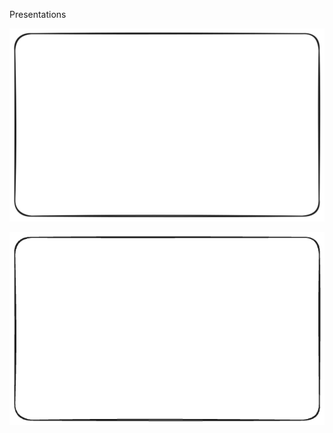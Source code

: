 Presentations

[![](box.excalidraw.svg)](https://excalidraw.com/#url=https://raw.githubusercontent.com/SoumayaMauthoorMOJ/tech-radar/main/box.excalidraw.svg)

[![](box.png)](https://excalidraw.com/#url=https://raw.githubusercontent.com/SoumayaMauthoorMOJ/tech-radar/main/box.png)

